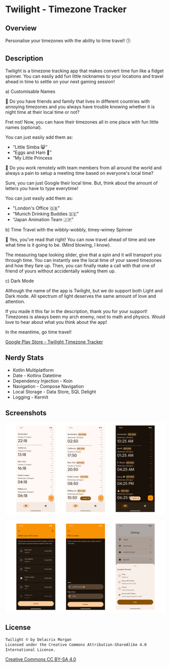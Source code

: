# Twilight - Timezone Tracker

## Overview

Personalise your timezones with the ability to time travel! 🕓

## Description

Twilight is a timezone tracking app that makes convert time fun like a fidget spinner. You can easily add fun little nicknames to your locations and travel ahead in time to settle on your next
gaming session!

a) Customisable Names

💬 Do you have friends and family that lives in different countries with annoying timezones and you always have trouble knowing whether it is night time at their local time or not?

Fret not! Now, you can have their timezones all in one place with fun little names (optional).

You can just easily add them as:

- “Little Simba 😸”
- “Eggs and Ham 🥚”
- “My Little Princess

💬 Do you work remotely with team members from all around the world and always a pain to setup a meeting time based on everyone's local time?

Sure, you can just Google their local time. But, think about the amount of letters you have to type everytime!

You can just easily add them as:

- "London's Office 🇬🇧"
- "Munich Drinking Buddies 🇩🇪"
- “Japan Animation Team 🇯️🇵️”

b) Time Travel with the wibbly-wobbly, timey-wimey Spinner

💬 Yes, you've read that right! You can now travel ahead of time and see what time is it going to be. (Mind blowing, I know).

The measuring tape looking slider, give that a spin and it will transport you through time. You can instantly see the local time of your saved timezones and how they fare up. Then, you can finally make a call with that one of friend of yours without accidentally waking them up.

c) Dark Mode

Although the name of the app is Twilight, but we do support both Light and Dark mode. All spectrum of light deserves the same amount of love and attention.

If you made it this far in the description, thank you for your support! Timezones is always been my arch enemy, next to math and physics. Would love to hear about what you think about the app!

In the meantime, go time travel!

[Google Play Store - Twilight Timezone Tracker](https://play.google.com/store/apps/details?id=com.delacrixmorgan.twilight.android)

## Nerdy Stats

- Kotlin Multiplatform
- Date - Kotlinx Datetime
- Dependency Injection - Koin
- Navigation - Compose Navigation
- Local Storage - Data Store, SQL Delight
- Logging - Kermit

## Screenshots

![Today](/screenshots/1_today.png?raw=true "Today")

![Form](/screenshots/2_form.png?raw=true "Form")

## License

```
Twilight © by Delacrix Morgan
Licensed under the Creative Commons Attribution-ShareAlike 4.0 International License.
```

[Creative Commons CC BY-SA 4.0](https://creativecommons.org/licenses/by-sa/4.0/legalcode)